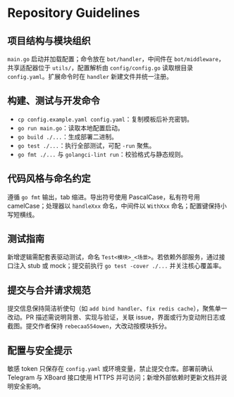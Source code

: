 # Repository Guidelines

## 项目结构与模块组织
`main.go` 启动并加载配置；命令放在 `bot/handler`，中间件在 `bot/middleware`，共享适配器位于 `utils/`，配置解析由 `config/config.go` 读取根目录 `config.yaml`。扩展命令时在 `handler` 新建文件并统一注册。

## 构建、测试与开发命令
- `cp config.example.yaml config.yaml`：复制模板后补充密钥。
- `go run main.go`：读取本地配置启动。
- `go build ./...`：生成部署二进制。
- `go test ./...`：执行全部测试，可配 `-run` 聚焦。
- `go fmt ./...` 与 `golangci-lint run`：校验格式与静态规则。

## 代码风格与命名约定
遵循 `go fmt` 输出，tab 缩进。导出符号使用 PascalCase，私有符号用 camelCase；处理器以 `handleXxx` 命名，中间件以 `WithXxx` 命名；配置键保持小写短横线。

## 测试指南
新增逻辑需配套表驱动测试，命名 `Test<模块>_<场景>`。若依赖外部服务，通过接口注入 stub 或 mock；提交前执行 `go test -cover ./...` 并关注核心覆盖率。

## 提交与合并请求规范
提交信息保持简洁祈使句（如 `add bind handler`、`fix redis cache`），聚焦单一改动。PR 描述需说明背景、实现与验证，关联 issue，界面或行为变动附日志或截图。提交作者保持 `rebecaa554owen`，大改动按模块拆分。

## 配置与安全提示
敏感 token 只保存在 `config.yaml` 或环境变量，禁止提交仓库。部署前确认 Telegram 与 XBoard 接口使用 HTTPS 并可访问；新增外部依赖时更新文档并说明安全影响。
